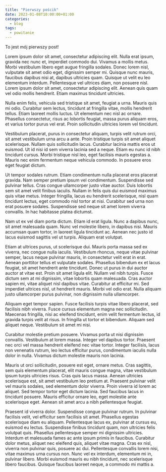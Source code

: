 ```yaml
---
title: "Pierwszy pościk"
date: 2023-01-08T10:00:00+01:00
categories:
  - blog
tags:
  - powitanie
---
```


To jest mój pierwszy post!

Lorem ipsum dolor sit amet, consectetur adipiscing elit. Nulla erat ipsum, gravida nec nunc et, imperdiet commodo dui. Vivamus a mollis metus. Morbi vestibulum libero eget augue fringilla sodales. Donec lorem nisl, vulputate sit amet odio eget, dignissim semper mi. Quisque nunc mauris, faucibus dapibus nisi at, dapibus ultricies quam. Quisque ut velit eu leo elementum interdum. Pellentesque vel ultrices diam, non posuere nisl. Lorem ipsum dolor sit amet, consectetur adipiscing elit. Aenean quis quam vel odio mollis hendrerit. Etiam maximus tincidunt ultricies.

Nulla enim felis, vehicula sed tristique sit amet, feugiat a urna. Mauris quis mi odio. Curabitur sem lectus, tincidunt at fringilla vitae, mollis hendrerit tellus. Etiam laoreet mollis luctus. Ut elementum nec nisl ac ornare. Phasellus consectetur, risus ac lobortis feugiat, massa purus aliquam eros, et varius tortor purus vel erat. Proin sollicitudin ultricies lorem vel tincidunt.

Vestibulum placerat, purus in consectetur aliquam, turpis velit rutrum orci, sit amet vestibulum urna arcu a ante. Proin tristique turpis sit amet aliquet scelerisque. Nullam quis sollicitudin lacus. Curabitur lacinia mattis eros ut euismod. Ut id nisi id sem viverra lacinia sed a neque. Etiam eu nunc id nibh tincidunt cursus. Morbi tristique nisl leo, eget facilisis mauris egestas a. Mauris nec enim fermentum neque vehicula commodo. In posuere eros eget feugiat dictum.

Ut tempor sodales rutrum. Etiam condimentum nulla placerat eros placerat gravida. Nam semper pretium ipsum vel condimentum. Suspendisse sed pulvinar tellus. Cras congue ullamcorper justo vitae auctor. Duis lobortis sem sit amet velit finibus iaculis. Nullam in felis quis dui euismod maximus quis vitae metus. Integer fringilla, lacus eu hendrerit scelerisque, nisl quam tincidunt lectus, eget commodo nisl tortor at nisi. Curabitur sed urna non erat posuere sodales. Suspendisse sed neque sit amet lorem viverra convallis. In hac habitasse platea dictumst.

Nam ut ex vel diam porta dictum. Etiam id erat ligula. Nunc a dapibus nunc, sit amet malesuada quam. Nunc vel molestie libero, in dapibus nisi. Mauris accumsan quam tortor, in laoreet ligula tincidunt ac. Aenean nec justo id lacus euismod sagittis vel ut turpis. Aliquam erat volutpat.

Etiam at ultrices purus, ut scelerisque dui. Mauris porta massa sed ex viverra, nec congue nulla iaculis. Vestibulum rhoncus, neque vitae pulvinar semper, lacus neque pulvinar mauris, in consectetur velit erat in erat. Aenean porttitor tellus et vulputate sodales. Phasellus bibendum ex et lacus feugiat, sit amet hendrerit ante tincidunt. Donec ut purus in dui auctor auctor at vitae est. Proin sit amet ligula elit. Nullam vel nibh turpis. Fusce dictum sem at mi dignissim, vitae lobortis quam malesuada. Cras auctor sapien mi, vitae aliquet nisl dapibus vitae. Curabitur at efficitur mi. Sed imperdiet ultrices nisl, ut hendrerit mauris. Morbi vel odio erat. Nulla aliquam justo ullamcorper purus pulvinar, non dignissim nulla ullamcorper.

Aliquam eget tempor sapien. Fusce facilisis turpis vitae libero placerat, sed facilisis nibh viverra. Fusce cursus elementum magna nec sollicitudin. Maecenas fringilla, nisi ac eleifend tincidunt, enim velit fermentum lectus, id gravida turpis velit at risus. In fringilla ut tortor et bibendum. Aliquam sed aliquet neque. Vestibulum sit amet mi nisi.

Curabitur molestie pretium posuere. Vivamus porta ut nisi dignissim convallis. Vestibulum at lorem massa. Integer vel dapibus tortor. Praesent nec orci vel massa hendrerit eleifend nec vitae tortor. Integer facilisis, lacus non venenatis rutrum, leo lectus efficitur purus, condimentum iaculis nulla dolor in nulla. Vivamus dictum molestie mauris non lacinia.

Mauris ut orci sollicitudin, posuere est eget, ornare metus. Cras sagittis, sem quis elementum placerat, elit mauris congue magna, vitae vestibulum ipsum turpis ultricies risus. Cras quis lacus massa. Aenean ultricies scelerisque est, sit amet vestibulum leo pretium at. Praesent pulvinar velit vel mauris sodales, sed elementum dolor viverra. Proin viverra id lorem ac aliquet. Sed tempor tortor eget dictum lacinia. Sed faucibus lacus in tincidunt posuere. Mauris efficitur ornare leo, eget molestie ante scelerisque eget. Aenean sit amet arcu a nibh pellentesque feugiat.

Praesent id viverra dolor. Suspendisse congue pulvinar rutrum. In pulvinar facilisis velit, vel efficitur sem facilisis sit amet. Phasellus egestas scelerisque diam eu aliquam. Pellentesque lacus ex, pulvinar at cursus eu, euismod eu lectus. Suspendisse finibus tincidunt quam, non ultricies felis volutpat quis. Phasellus pellentesque semper mi dignissim ultricies. Interdum et malesuada fames ac ante ipsum primis in faucibus. Curabitur dolor metus, aliquet nec eleifend quis, aliquet vitae magna. Cras ex nisl, viverra non pulvinar quis, posuere ac dui. Pellentesque convallis lorem nisi, vitae maximus urna cursus non. Nunc vel ex interdum, elementum mi in, pulvinar libero. Morbi euismod mauris eu nibh tincidunt, nec scelerisque libero faucibus. Quisque faucibus laoreet neque, a commodo mi mattis a. 
